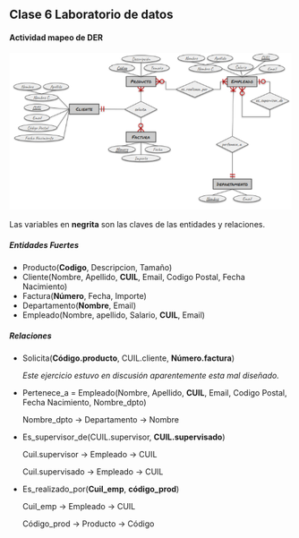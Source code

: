 ## Clase 6 Laboratorio de datos
#### Actividad mapeo de DER
![imagen del der](../Clase%206/der.jpg)

Las variables en **negrita** son las claves de las entidades y relaciones.
##### Entidades Fuertes
* Producto(**Codigo**, Descripcion, Tamaño)
* Cliente(Nombre, Apellido, **CUIL**, Email, Codigo Postal, Fecha Nacimiento)
* Factura(**Número**, Fecha, Importe)
* Departamento(**Nombre**, Email)
* Empleado(Nombre, apellido, Salario, **CUIL**, Email)

##### Relaciones 
* Solicita(**Código.producto**, CUIL.cliente, **Número.factura**)
  
  *Este ejercicio estuvo en discusión aparentemente esta mal diseñado.*
  
* Pertenece_a = Empleado(Nombre, Apellido, **CUIL**, Email, Codigo Postal, Fecha Nacimiento, Nombre_dpto)
  
  Nombre_dpto -> Departamento -> Nombre
  
* Es_supervisor_de(CUIL.supervisor, **CUIL.supervisado**)
  
  Cuil.supervisor -> Empleado -> CUIL
  
  Cuil.supervisado -> Empleado -> CUIL
   
* Es_realizado_por(**Cuil_emp**, **código_prod**)
 
  Cuil_emp -> Empleado -> CUIL
  
  Código_prod -> Producto -> Código
